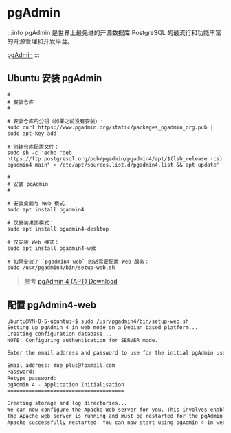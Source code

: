 # pgAdmin

:::info
pgAdmin 是世界上最先进的开源数据库 PostgreSQL 的最流行和功能丰富的开源管理和开发平台。


[pgAdmin](https://www.pgadmin.org/)
:::

## Ubuntu 安装 pgAdmin

```shell
#
# 安装仓库
#

# 安装仓库的公钥（如果之前没有安装）:
sudo curl https://www.pgadmin.org/static/packages_pgadmin_org.pub | sudo apt-key add

# 创建仓库配置文件：
sudo sh -c 'echo "deb https://ftp.postgresql.org/pub/pgadmin/pgadmin4/apt/$(lsb_release -cs) pgadmin4 main" > /etc/apt/sources.list.d/pgadmin4.list && apt update'

#
# 安装 pgAdmin
#

# 安装桌面与 Web 模式：
sudo apt install pgadmin4

# 仅安装桌面模式：
sudo apt install pgadmin4-desktop

# 仅安装 Web 模式： 
sudo apt install pgadmin4-web 

# 如果安装了 `pgadmin4-web` 的话需要配置 Web 服务：
sudo /usr/pgadmin4/bin/setup-web.sh
```

> 参考 [pgAdmin 4 (APT) Download](https://www.pgadmin.org/download/pgadmin-4-apt/)

## 配置 pgAdmin4-web

```bash {1,8-10}
ubuntu@VM-0-5-ubuntu:~$ sudo /usr/pgadmin4/bin/setup-web.sh
Setting up pgAdmin 4 in web mode on a Debian based platform...
Creating configuration database...
NOTE: Configuring authentication for SERVER mode.

Enter the email address and password to use for the initial pgAdmin user account:

Email address: Yue_plus@foxmail.com
Password:
Retype password:
pgAdmin 4 - Application Initialisation
======================================

Creating storage and log directories...
We can now configure the Apache Web server for you. This involves enabling the wsgi module and configuring the pgAdmin 4 application to mount at /pgadmin4. Do you wish to continue (y/n)? y
The Apache web server is running and must be restarted for the pgAdmin 4 installation to complete. Continue (y/n)? y
Apache successfully restarted. You can now start using pgAdmin 4 in web mode at http://127.0.0.1/pgadmin4
```